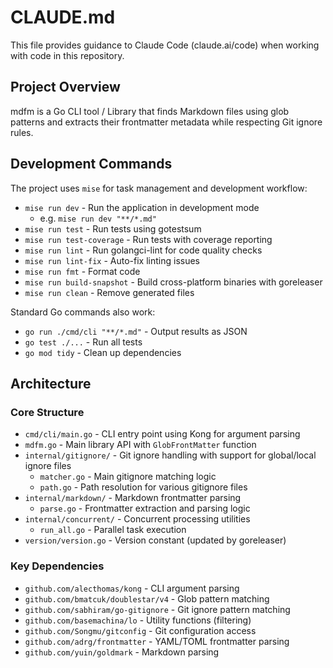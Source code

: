 # CLAUDE.md

This file provides guidance to Claude Code (claude.ai/code) when working with code in this repository.

## Project Overview

mdfm is a Go CLI tool / Library that finds Markdown files using glob patterns and extracts their frontmatter metadata while respecting Git ignore rules.

## Development Commands

The project uses `mise` for task management and development workflow:

- `mise run dev` - Run the application in development mode
  - e.g. `mise run dev "**/*.md"`
- `mise run test` - Run tests using gotestsum
- `mise run test-coverage` - Run tests with coverage reporting
- `mise run lint` - Run golangci-lint for code quality checks
- `mise run lint-fix` - Auto-fix linting issues
- `mise run fmt` - Format code
- `mise run build-snapshot` - Build cross-platform binaries with goreleaser
- `mise run clean` - Remove generated files

Standard Go commands also work:

- `go run ./cmd/cli "**/*.md"` - Output results as JSON
- `go test ./...` - Run all tests
- `go mod tidy` - Clean up dependencies

## Architecture

### Core Structure

- `cmd/cli/main.go` - CLI entry point using Kong for argument parsing
- `mdfm.go` - Main library API with `GlobFrontMatter` function
- `internal/gitignore/` - Git ignore handling with support for global/local ignore files
  - `matcher.go` - Main gitignore matching logic
  - `path.go` - Path resolution for various gitignore files
- `internal/markdown/` - Markdown frontmatter parsing
  - `parse.go` - Frontmatter extraction and parsing logic
- `internal/concurrent/` - Concurrent processing utilities
  - `run_all.go` - Parallel task execution
- `version/version.go` - Version constant (updated by goreleaser)

### Key Dependencies

- `github.com/alecthomas/kong` - CLI argument parsing
- `github.com/bmatcuk/doublestar/v4` - Glob pattern matching
- `github.com/sabhiram/go-gitignore` - Git ignore pattern matching
- `github.com/basemachina/lo` - Utility functions (filtering)
- `github.com/Songmu/gitconfig` - Git configuration access
- `github.com/adrg/frontmatter` - YAML/TOML frontmatter parsing
- `github.com/yuin/goldmark` - Markdown parsing
